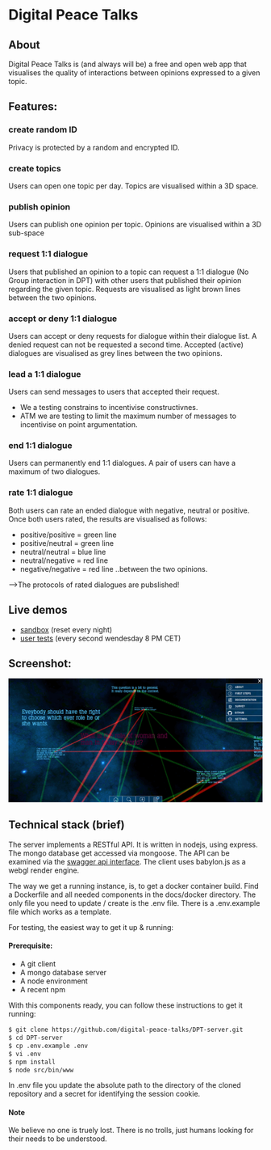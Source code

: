 # Digital Peace Talks

## About

Digital Peace Talks is (and always will be) a free and open web app that visualises the quality of interactions between opinions expressed to a given topic. 

## Features:

### create random ID 
Privacy is protected by a random and encrypted ID.

### create topics
Users can open one topic per day. Topics are visualised within a 3D space. 

### publish opinion 
Users can publish one opinion per topic. Opinions are visualised within a 3D sub-space

### request 1:1 dialogue
Users that published an opinion to a topic can request a 1:1 dialogue (No Group interaction in DPT) with other users that published their opinion regarding the given topic. Requests are visualised as light brown lines between the two opinions. 

### accept or deny 1:1 dialogue
Users can accept or deny requests for dialogue within their dialogue list. A denied request can not be requested a second time. Accepted (active) dialogues are visualised as grey lines between the two opinions. 

### lead a 1:1 dialogue
Users can send messages to users that accepted their request. 
- We a testing constrains to incentivise constructivnes. 
- ATM we are testing to limit the maximum number of messages to incentivise on point argumentation. 

### end 1:1 dialogue 
Users can permanently end 1:1 dialogues. A pair of users can have a maximum of two dialogues. 

### rate 1:1 dialogue 
Both users can rate an ended dialogue with negative, neutral or positive. Once both users rated, the results are visualised as follows: 
- positive/positive = green line
- positive/neutral = green line
- neutral/neutral = blue line
- neutral/negative = red line
- negative/negative = red line ..between the two opinions. 

-->The protocols of rated dialogues are pubslished! 

## Live demos
- [sandbox](https://sandbox.dpt.world/) (reset every night)
- [user tests](https://try.dpt.world/) (every second wendesday 8 PM CET)


## Screenshot:
![Alt text](docs/screenshot.png?raw=true "DPT Screenshot")

## Technical stack (brief)

The server implements a RESTful API. It is written in nodejs, using express. The mongo database get accessed via mongoose. The API can be examined via the [swagger api interface](http://dpt.world:2088/). The client uses babylon.js as a webgl render engine.

The way we get a running instance, is, to get a docker container build. Find a Dockerfile and all needed components in the docs/docker directory. The only file you need to update / create is the .env file. There is a .env.example file which works as a template.

For testing, the easiest way to get it up & running:

#### Prerequisite:
   * A git client
   * A mongo database server
   * A node environment
   * A recent npm

With this components ready, you can follow these instructions to get it running:

```shell
$ git clone https://github.com/digital-peace-talks/DPT-server.git
$ cd DPT-server
$ cp .env.example .env
$ vi .env
$ npm install
$ node src/bin/www
```
In .env file you update the absolute path to the directory of the cloned repository and a secret for identifying the session cookie.


#### Note

We believe no one is truely lost. There is no trolls, just humans looking for their needs to be understood. 


